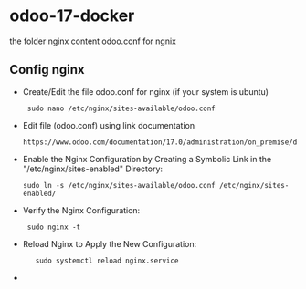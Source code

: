 # odoo-17-docker

the folder nginx content odoo.conf for ngnix

## Config nginx

- Create/Edit the file odoo.conf for nginx (if your system is ubuntu)
  
  ```
   sudo nano /etc/nginx/sites-available/odoo.conf
  ```
  
- Edit file (odoo.conf) using link documentation
  
   ```
  https://www.odoo.com/documentation/17.0/administration/on_premise/deploy.html
  ```
   
- Enable the Nginx Configuration by Creating a Symbolic Link in the "/etc/nginx/sites-enabled" Directory:
  
   ```
   sudo ln -s /etc/nginx/sites-available/odoo.conf /etc/nginx/sites-enabled/
  ```
- Verify the Nginx Configuration:

   ```
    sudo nginx -t
  ```
  
- Reload Nginx to Apply the New Configuration:

  ```
     sudo systemctl reload nginx.service

  ```
  
- 
